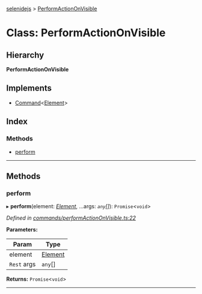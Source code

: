 [selenidejs](../README.md) > [PerformActionOnVisible](../classes/performactiononvisible.md)

# Class: PerformActionOnVisible

## Hierarchy

**PerformActionOnVisible**

## Implements

* [Command](../interfaces/command.md)<[Element](element.md)>

## Index

### Methods

* [perform](performactiononvisible.md#perform)

---

## Methods

<a id="perform"></a>

###  perform

▸ **perform**(element: *[Element](element.md)*, ...args: *`any`[]*): `Promise`<`void`>

*Defined in [commands/performActionOnVisible.ts:22](https://github.com/KnowledgeExpert/selenidejs/blob/647b1e4/lib/commands/performActionOnVisible.ts#L22)*

**Parameters:**

| Param | Type |
| ------ | ------ |
| element | [Element](element.md) |
| `Rest` args | `any`[] |

**Returns:** `Promise`<`void`>

___

